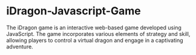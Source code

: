 # iDragon-Javascript-Game
The iDragon game is an interactive web-based game developed using JavaScript. The game incorporates various elements of strategy and skill, allowing players to control a virtual dragon and engage in a captivating adventure.
